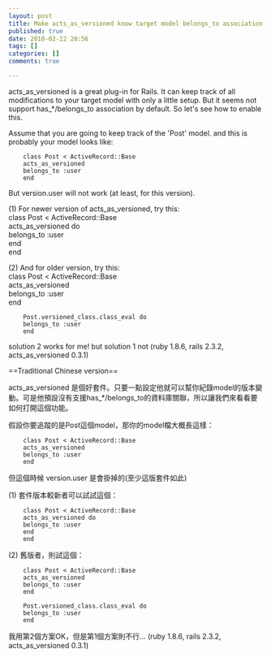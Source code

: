 ```yaml
---
layout: post
title: Make acts_as_versioned know target model belongs_to association
published: true
date: 2010-02-22 20:56
tags: []
categories: []
comments: true

---
```



acts_as_versioned is a great plug-in for Rails. It can keep track of all modifications to your target model with only a little setup. But it seems not support has_*/belongs_to association by default. So let's see how to enable this.  
  
Assume that you are going to keep track of the 'Post' model. and this is probably your model looks like:  

		class Post < ActiveRecord::Base  
		acts_as_versioned   
		belongs_to :user  
		end  
But version.user will not work (at least, for this version).  
  
  
(1) For newer version of acts_as_versioned, try this:  
		class Post < ActiveRecord::Base  
		acts_as_versioned do  
		belongs_to :user  
		end  
		end  
		  
(2) And for older version, try this:  
		class Post < ActiveRecord::Base  
		acts_as_versioned   
		belongs_to :user  
		end  
		  
		Post.versioned_class.class_eval do  
		belongs_to :user  
		end  
		  
  
solution 2 works for me! but solution 1 not (ruby 1.8.6, rails 2.3.2, acts_as_versioned 0.3.1)  
  
  
==Traditional Chinese version==  
  
  
acts_as_versioned 是個好套件。只要一點設定他就可以幫你紀錄model的版本變動。可是他預設沒有支援has_*/belongs_to的資料庫關聯，所以讓我們來看看要如何打開這個功能。 
  

  

假設你要追蹤的是Post這個model，那你的model檔大概長這樣：

  
		class Post < ActiveRecord::Base  
		acts_as_versioned   
		belongs_to :user  
		end  

  

但這個時候 version.user 是會掛掉的(至少這版套件如此)

  

  

(1) 套件版本較新者可以試試這個：

  
		class Post < ActiveRecord::Base  
		acts_as_versioned do  
		belongs_to :user  
		end  
		end  
		  

  

(2) 舊版者，則試這個：

  
		class Post < ActiveRecord::Base  
		acts_as_versioned   
		belongs_to :user  
		end  
		  
		Post.versioned_class.class_eval do  
		belongs_to :user  
		end  
		  

  

  

我用第2個方案OK，但是第1個方案則不行... (ruby 1.8.6, rails 2.3.2, acts_as_versioned 0.3.1) 



